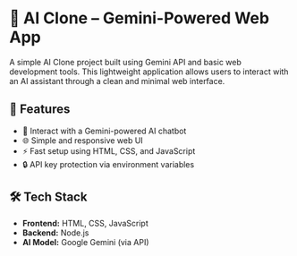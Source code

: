 # 🤖 AI Clone – Gemini-Powered Web App

A simple AI Clone project built using Gemini API and basic web development tools. This lightweight application allows users to interact with an AI assistant through a clean and minimal web interface.

## 🌟 Features

- 💬 Interact with a Gemini-powered AI chatbot  
- 🌐 Simple and responsive web UI  
- ⚡ Fast setup using HTML, CSS, and JavaScript  
- 🔒 API key protection via environment variables  

## 🛠️ Tech Stack

- **Frontend:** HTML, CSS, JavaScript  
- **Backend:** Node.js  
- **AI Model:** Google Gemini (via API)  


